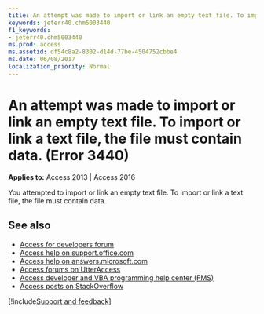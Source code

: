 ```yaml
---
title: An attempt was made to import or link an empty text file. To import or link a text file, the file must contain data. (Error 3440)
keywords: jeterr40.chm5003440
f1_keywords:
- jeterr40.chm5003440
ms.prod: access
ms.assetid: df54c8a2-8302-d14d-77be-4504752cbbe4
ms.date: 06/08/2017
localization_priority: Normal
---
```



# An attempt was made to import or link an empty text file. To import or link a text file, the file must contain data. (Error 3440)

  

**Applies to:** Access 2013 | Access 2016

You attempted to import or link an empty text file. To import or link a text file, the file must contain data.

## See also

- [Access for developers forum](https://social.msdn.microsoft.com/Forums/office/home?forum=accessdev)
- [Access help on support.office.com](https://support.office.com/search/results?query=Access)
- [Access help on answers.microsoft.com](https://answers.microsoft.com/)
- [Access forums on UtterAccess](https://www.utteraccess.com/forum/index.php?act=idx)
- [Access developer and VBA programming help center (FMS)](https://www.fmsinc.com/MicrosoftAccess/developer/)
- [Access posts on StackOverflow](https://stackoverflow.com/questions/tagged/ms-access)

[!include[Support and feedback](~/includes/feedback-boilerplate.md)]
